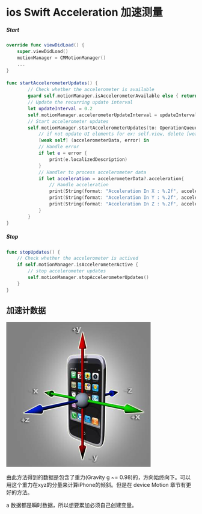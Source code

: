 # ios Swift Acceleration 加速测量

##### Start

```swift
override func viewDidLoad() {
    super.viewDidLoad()
    motionManager = CMMotionManager()
    ...
}

func startAccelerometerUpdates() {
        // Check whether the accelerometer is available
        guard self.motionManager.isAccelerometerAvailable else { return }
        // Update the recurring update interval
        let updateInterval = 0.2
        self.motionManager.accelerometerUpdateInterval = updateInterval
        // Start accelerometer updates
        self.motionManager.startAccelerometerUpdates(to: OperationQueue.main) {
            // if not update UI elements for ex: self.view, delete [weak self]
            [weak self] (accelerometerData, error) in
            // Handle error
            if let e = error {
                print(e.localizedDescription)
            }
            // Handler to process accelerometer data
            if let acceleration = accelerometerData?.acceleration{
                // Handle acceleration
                print(String(format: "Acceleration In X : %.2f", acceleration.x))
                print(String(format: "Acceleration In Y : %.2f", acceleration.y))
                print(String(format: "Acceleration In Z : %.2f", acceleration.z))
            }
        }
}
```

##### Stop

```swift
func stopUpdates() {
    // Check whether the accelerometer is actived
    if self.motionManager.isAccelerometerActive {       
        // stop accelerometer updates
        self.motionManager.stopAccelerometerUpdates()   
    }
}
```

## 加速计数据

![](/assets/img_acceleration_orientation.png)

由此方法得到的数据是包含了重力\(Gravity g ~= 0.98\)的，方向始终向下。可以用这个重力在xyz的分量来计算iPhone的倾斜。但是在 device Motion 章节有更好的方法。

a 数据都是瞬时数据，所以想要累加必须自己创建变量。

